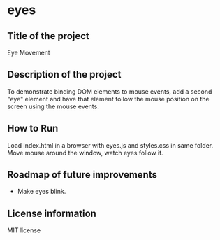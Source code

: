 # eyes


## Title of the project
Eye Movement

## Description of the project
 To demonstrate binding DOM elements to mouse events, add a second "eye" element and have that element follow the mouse position on the screen using the mouse events. 

## How to Run
Load index.html in a browser with eyes.js and styles.css in same folder. Move mouse around the window, watch eyes follow it.

## Roadmap of future improvements
* Make eyes blink.

## License information
MIT license
